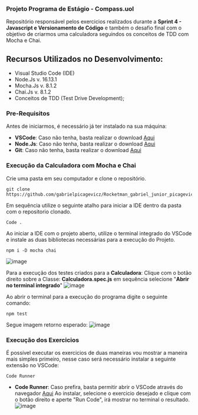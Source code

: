 ### Projeto Programa de Estágio - Compass.uol

Repositório responsável pelos exercicios realizados durante a **Sprint 4 - Javascript e Versionamento de Código** e também o desafio final com o objetivo de criarmos uma calculadora seguindos os conceitos de TDD com Mocha e Chai.

## Recursos Utilizados no Desenvolvimento:

- Visual Studio Code (IDE)
- Node.Js  v. 16.13.1
- Mocha.Js v. 8.1.2
- Chai.Js v. 8.1.2
- Conceitos de TDD (Test Drive Development);

### Pre-Requisitos

Antes de iniciarmos, é necessário já ter instalado na sua máquina:
* **VSCode**: Caso não tenha, basta realizar o download [Aqui](https://code.visualstudio.com/download)
* **Node.Js**: Caso não tenha, basta realizar o download [Aqui](https://nodejs.org/en/)
* **Git**: Caso não tenha, basta realizar o download [Aqui](https://git-scm.com/downloads)

### Execução da Calculadora com Mocha e Chai
Crie uma pasta em seu computador e clone o repositório.

```
git clone https://github.com/gabrielpicagevicz/Rocketman_gabriel_junior_picagevicz_Compass.git
```
Em sequência utilize o seguinte atalho para iniciar a IDE dentro da pasta com o repositorio clonado. 

```
Code .
```
Ao iniciar a IDE com o projeto aberto, utilize o terminal integrado do VSCode e instale as duas bibliotecas necessárias para a execução do Projeto.
```
npm i -D mocha chai
```
![image](https://user-images.githubusercontent.com/86580943/182476461-4f74f8fb-d3e3-4656-b15f-cacb1975b119.png)

Para a execução dos testes criados para a **Calculadora**: 
Clique com o botão direito sobre a Classe: **Calculadora.spec.js** em sequência selecione "**Abrir no terminal integrado**"
![image](https://user-images.githubusercontent.com/86580943/182478039-2f2885bf-f6a1-4282-a714-91023208877d.png)

Ao abrir o terminal para a execução do programa digite o seguinte comando:
```
npm test
```
Segue imagem retorno esperado:
![image](https://user-images.githubusercontent.com/86580943/182478828-fab28634-24d5-4a51-a42e-9640ff598af7.png)

### Execução dos Exercicios
É possível executar os exercicios de duas maneiras vou mostrar a maneira mais simples primeiro, nesse caso será necessário instalar a seguinte extensão no VSCode:
```
Code Runner
```
* **Code Runner**: Caso prefira, basta permitir abrir o VSCode através do navegador [Aqui](https://marketplace.visualstudio.com/items?itemName=formulahendry.code-runner)
Ao instalar, selecione o exercicio desejado e clique com o botão direito e aperte "Run Code", irá mostrar no terminal o resultado.
![image](https://user-images.githubusercontent.com/86580943/182480966-8dafdbc9-55d3-4ddf-8d82-1f5fff46e3c6.png)







